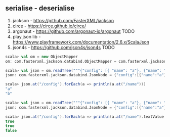 serialise - deserialise
---------------------

1) jackson - https://github.com/FasterXML/jackson
2) circe - https://circe.github.io/circe/
3) argonaut - https://github.com/argonaut-io/argonaut TODO
4) play.json lib - https://www.playframework.com/documentation/2.6.x/ScalaJson
5) json4s - https://github.com/json4s/json4s TODO

```scala
scala> val om = new ObjectMapper
om: com.fasterxml.jackson.databind.ObjectMapper = com.fasterxml.jackson.databind.ObjectMapper@5a9adbb4

scala> val json = om.readTree("""{"config": [{ "name": "a"}, {"name": "b"}] }""")
json: com.fasterxml.jackson.databind.JsonNode = {"config":[{"name":"a"},{"name":"b"}]}

scala> json.at("/config").forEach(a => println(a.at("/name")))
"a"
"b"

scala> val json = om.readTree("""{"config": [{ "name": "a"}, {"name": "b"}, {"name": ""}] }""")
json: com.fasterxml.jackson.databind.JsonNode = {"config":[{"name":"a"},{"name":"b"},{"name":""}]}

scala> json.at("/config").forEach(a => println(a.at("/name").textValue.nonEmpty))
true
true
false
```
